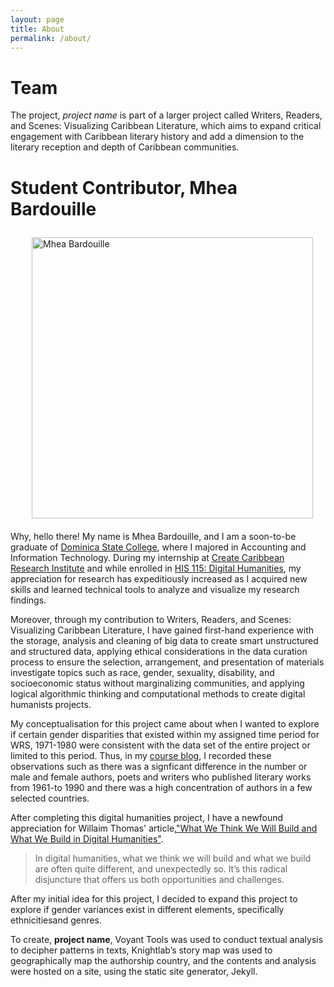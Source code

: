 ```yaml
---
layout: page
title: About
permalink: /about/
---
```


<style>
div {
  text-align: justify;
  text-justify: inter-word;
}

img
{
padding: 10px 20px 20px 20px;
}

</style>

# Team 
The project, *project name* is part of a larger project called Writers, Readers, and Scenes: Visualizing Caribbean Literature, which aims to expand critical engagement with Caribbean literary history and add a dimension to the literary reception and depth of Caribbean communities.

# Student Contributor, Mhea Bardouille  

<img src="https://i0.wp.com/createcaribbean.org/create/wp-content/uploads/2021/11/IMG_7619-scaled.jpeg?resize=1153%2C1536&ssl=1" height="450px" align="right" alt="Mhea Bardouille"/>


Why, hello there! My name is Mhea Bardouille, and I am a soon-to-be graduate of [Dominica State College](https://dsc.edu.dm/), where I majored in Accounting and Information Technology. During my internship at [Create Caribbean Research Institute](https://createcaribbean.org/create/) and while enrolled in [HIS 115: Digital Humanities](https://www.createcaribbean.org/his115/), my appreciation for research has expeditiously increased as I acquired new skills and learned technical tools to analyze and visualize my research findings.

Moreover, through my contribution to  Writers, Readers, and Scenes: Visualizing Caribbean Literature, I have gained first-hand experience with the storage, analysis and cleaning of big data to create smart unstructured and structured data, applying ethical considerations in the data curation process to ensure the selection, arrangement, and presentation of materials investigate topics such as race, gender, sexuality, disability, and socioeconomic status without marginalizing communities, and applying logical algorithmic thinking and computational methods to create digital humanists projects. 

My conceptualisation for this project came about when I wanted to explore if certain gender disparities that existed within my assigned time period for WRS, 1971-1980 were consistent with the data set of the entire project or limited to this period. Thus, in my [course blog](https://bardouillemhea.github.io/mheab/), I recorded these observations such as there was a signficant difference in the number or male and female authors, poets and writers who published literary works from 1961-to 1990 and there was a high concentration of authors in a few selected countries.

After completing this digital humanities project, I have a newfound appreciation for Willaim Thomas' article,["What We Think We Will Build and What We Build in Digital Humanities"](http://journalofdigitalhumanities.org/1-1/what-we-think-we-will-build-and-what-we-build-in-digital-humanities-by-will-thomas/). 

>In digital humanities, what we think we will build and what we build are often quite different, and unexpectedly so. It’s this radical disjuncture that offers us both opportunities and challenges.

After my initial idea for this project, I decided to expand this project to explore if gender variances exist in different elements, specifically ethnicitiesand genres.

To create, **project name**, Voyant Tools was used to conduct textual analysis to decipher patterns in texts, Knightlab’s story map was used to geographically map the authorship country, and the contents and analysis were hosted on a site, using the static site generator,  Jekyll. 
